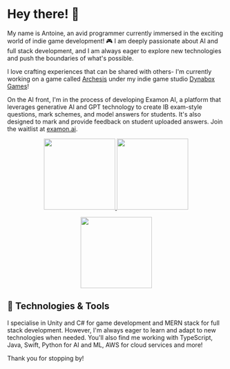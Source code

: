 # Hey there! 👋

My name is Antoine, an avid programmer currently immersed in the exciting world of indie game development! 🎮 I am deeply passionate about AI and full stack development, and I am always eager to explore new technologies and push the boundaries of what's possible.

I love crafting experiences that can be shared with others- I'm currently working on a game called [Archesis](https://store.steampowered.com/app/2369930/Archesis/) under my indie game studio [Dynabox Games](https://www.dynaboxgames.com)!

On the AI front, I'm in the process of developing Examon AI, a platform that leverages generative AI and GPT technology to create IB exam-style questions, mark schemes, and model answers for students. It's also designed to mark and provide feedback on student uploaded answers. Join the waitlist at [examon.ai](https://www.examon.ai).


<p align="center">
  <a href="https://github.com/antoinekllee">
    <img height="165em" src="https://github-readme-stats.vercel.app/api?username=antoinekllee&show_icons=true&theme=dracula&include_all_commits" />
  </a>
  <a href="https://github.com/antoinekllee">
    <img height="165em" src="https://github-readme-stats.vercel.app/api/top-langs/?username=antoinekllee&langs_count=8&layout=compact&theme=dracula&exclude_repo=The-Shadow-Crossing,Warlandia,Synergy-Interactive-Game" /> 
  </a>
</p>
<p align="center">
    <a href="https://github.com/antoinekllee">
    <img height="165em" src="[https://github-readme-stats.vercel.app/api?username=antoinekllee&show_icons=true&theme=dracula&include_all_commits](https://streak-stats.demolab.com?user=antoinekllee&theme=dracula&card_width=500)]" />
  </a>
</p>

## 🔧 Technologies & Tools

I specialise in Unity and C# for game development and MERN stack for full stack development. However, I'm always eager to learn and adapt to new technologies when needed. You'll also find me working with TypeScript, Java, Swift, Python for AI and ML, AWS for cloud services and more! 

Thank you for stopping by!
